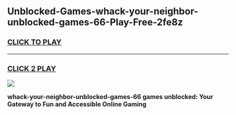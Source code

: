 
## Unblocked-Games-whack-your-neighbor-unblocked-games-66-Play-Free-2fe8z
<h3>
<a href="https://premium76.site?title=whack-your-neighbor-unblocked-games-66&ref=10A">CLICK TO PLAY</a></h3>
<hr>

<h3>
<a href="https://premium76.site?title=whack-your-neighbor-unblocked-games-66&ref=10A">CLICK 2 PLAY</a>
  
</h3>

<a href="https://premium76.site?title=whack-your-neighbor-unblocked-games-66&ref=10A"><img src="https://clearcache.store/games.png"></a>


**whack-your-neighbor-unblocked-games-66 games unblocked: Your Gateway to Fun and Accessible Online Gaming**
